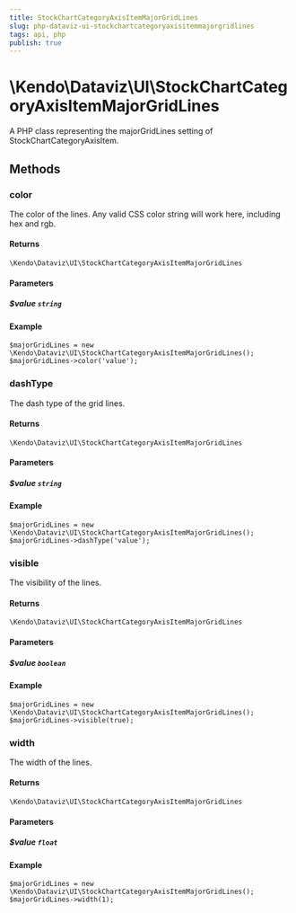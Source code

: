 ```yaml
---
title: StockChartCategoryAxisItemMajorGridLines
slug: php-dataviz-ui-stockchartcategoryaxisitemmajorgridlines
tags: api, php
publish: true
---
```


# \Kendo\Dataviz\UI\StockChartCategoryAxisItemMajorGridLines

A PHP class representing the majorGridLines setting of StockChartCategoryAxisItem.


## Methods

### color
The color of the lines. Any valid CSS color string will work here, including hex and rgb.

#### Returns
`\Kendo\Dataviz\UI\StockChartCategoryAxisItemMajorGridLines`

#### Parameters

##### $value `string`



#### Example 
    $majorGridLines = new \Kendo\Dataviz\UI\StockChartCategoryAxisItemMajorGridLines();
    $majorGridLines->color('value');

### dashType
The dash type of the grid lines.

#### Returns
`\Kendo\Dataviz\UI\StockChartCategoryAxisItemMajorGridLines`

#### Parameters

##### $value `string`



#### Example 
    $majorGridLines = new \Kendo\Dataviz\UI\StockChartCategoryAxisItemMajorGridLines();
    $majorGridLines->dashType('value');

### visible
The visibility of the lines.

#### Returns
`\Kendo\Dataviz\UI\StockChartCategoryAxisItemMajorGridLines`

#### Parameters

##### $value `boolean`



#### Example 
    $majorGridLines = new \Kendo\Dataviz\UI\StockChartCategoryAxisItemMajorGridLines();
    $majorGridLines->visible(true);

### width
The width of the lines.

#### Returns
`\Kendo\Dataviz\UI\StockChartCategoryAxisItemMajorGridLines`

#### Parameters

##### $value `float`



#### Example 
    $majorGridLines = new \Kendo\Dataviz\UI\StockChartCategoryAxisItemMajorGridLines();
    $majorGridLines->width(1);

